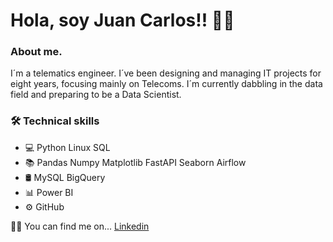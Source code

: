 # Hola, soy Juan Carlos!! 🤙🏻

###  About me.
I´m a telematics engineer. I´ve been designing and managing IT projects for eight years, focusing mainly on Telecoms. I´m currently dabbling in the data field and preparing to be a Data Scientist.

### 🛠  Technical skills
- 💻   Python Linux SQL
- 📚   Pandas Numpy Matplotlib FastAPI Seaborn Airflow
- 🛢   MySQL BigQuery
- 📊   Power BI
- ⚙️   GitHub

🤝🏻  You can find me on...
[Linkedin](https://www.linkedin.com/in/juan-carlos-ruiz-navarro-5ab940aa)
<!--
**juanka94/juanka94** is a ✨ _special_ ✨ repository because its `README.md` (this file) appears on your GitHub profile.

Here are some ideas to get you started:

- 🔭 I’m currently working on ...
- 🌱 I’m currently learning ...
- 👯 I’m looking to collaborate on ...
- 🤔 I’m looking for help with ...
- 💬 Ask me about ...
- 📫 How to reach me: ...
- 😄 Pronouns: ...
- ⚡ Fun fact: ...
-->
